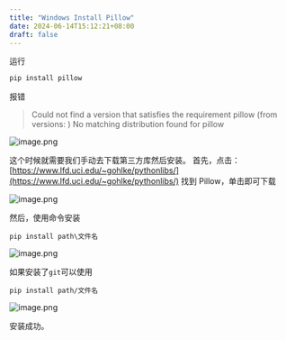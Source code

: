 ```yaml
---
title: "Windows Install Pillow"
date: 2024-06-14T15:12:21+08:00
draft: false
---
```



运行
```bash
pip install pillow 
```
报错
>Could not find a version that satisfies the requirement pillow (from versions: )
No matching distribution found for pillow

![image.png](https://cdn.jsdelivr.net/gh/mycherish/imgCloud/img/202406141608902.png)

这个时候就需要我们手动去下载第三方库然后安装。
首先，点击：[https://www.lfd.uci.edu/~gohlke/pythonlibs/](https://www.lfd.uci.edu/~gohlke/pythonlibs/)
找到 Pillow，单击即可下载

![image.png](https://cdn.jsdelivr.net/gh/mycherish/imgCloud/img/202406141609253.png)

然后，使用命令安装
```
pip install path\文件名  
```
![image.png](https://cdn.jsdelivr.net/gh/mycherish/imgCloud/img/202406141610024.png)

如果安装了`git`可以使用
```
pip install path/文件名 
```

![image.png](https://cdn.jsdelivr.net/gh/mycherish/imgCloud/img/202406141610201.png)

安装成功。

